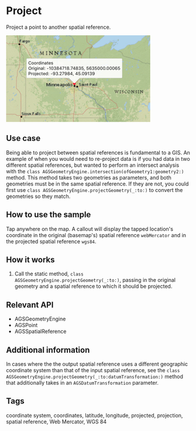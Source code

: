 # Project

Project a point to another spatial reference.

![Image of project](project.png)

## Use case

Being able to project between spatial references is fundamental to a GIS. An example of when you would need to re-project data is if you had data in two different spatial references, but wanted to perform an intersect analysis with the `class AGSGeometryEngine.intersection(ofGeometry1:geometry2:)` method. This method takes two geometries as parameters, and both geometries must be in the same spatial reference. If they are not, you could first use `class AGSGeometryEngine.projectGeometry(_:to:)` to convert the geometries so they match.

## How to use the sample

Tap anywhere on the map. A callout will display the tapped location's coordinate in the original (basemap's) spatial reference `webMercator` and in the projected spatial reference `wgs84`.

## How it works

1. Call the static method, `class AGSGeometryEngine.projectGeometry(_:to:)`, passing in the original geometry and a spatial reference to which it should be projected.

## Relevant API

* AGSGeometryEngine
* AGSPoint
* AGSSpatialReference

## Additional information

In cases where the the output spatial reference uses a different geographic coordinate system than that of the input spatial reference, see the `class AGSGeometryEngine.projectGeometry(_:to:datumTransformation:)` method that additionally takes in an `AGSDatumTransformation` parameter.

## Tags

coordinate system, coordinates, latitude, longitude, projected, projection, spatial reference, Web Mercator, WGS 84
